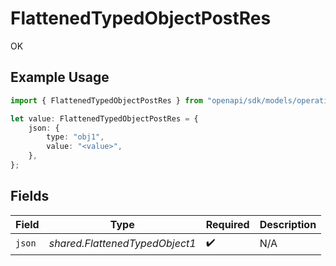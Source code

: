 # FlattenedTypedObjectPostRes

OK

## Example Usage

```typescript
import { FlattenedTypedObjectPostRes } from "openapi/sdk/models/operations";

let value: FlattenedTypedObjectPostRes = {
    json: {
        type: "obj1",
        value: "<value>",
    },
};
```

## Fields

| Field                          | Type                           | Required                       | Description                    |
| ------------------------------ | ------------------------------ | ------------------------------ | ------------------------------ |
| `json`                         | *shared.FlattenedTypedObject1* | :heavy_check_mark:             | N/A                            |
